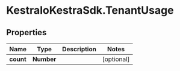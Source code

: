 # KestraIoKestraSdk.TenantUsage

## Properties

Name | Type | Description | Notes
------------ | ------------- | ------------- | -------------
**count** | **Number** |  | [optional] 


